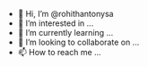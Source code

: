 - 👋 Hi, I’m @rohithantonysa
- 👀 I’m interested in ...
- 🌱 I’m currently learning ...
- 💞️ I’m looking to collaborate on ...
- 📫 How to reach me ...

<!---
rohithantonysa/rohithantonysa is a ✨ special ✨ repository because its `README.md` (this file) appears on your GitHub profile.
You can click the Preview link to take a look at your changes.
--->

